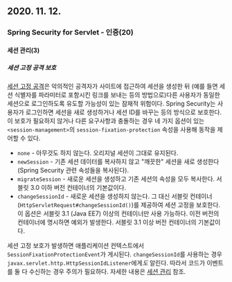 ## 2020. 11. 12.

### Spring Security for Servlet - 인증(20)

#### 세션 관리(3)

##### 세션 고정 공격 보호

[세션 고정 공격][session-fixation-attack-wikipedia]은 악의적인 공격자가 사이트에 접근하여 세션을 생성한 뒤 (예를 들면 세션 식별자를 파라미터로 포함시킨 링크를 보내는 등의 방법으로)다른 사용자가 동일한 세션으로 로그인하도록 유도할 가능성이 있는 잠재적 위험이다. Spring Security는 사용자가 로그인하면 세션을 새로 생성하거나 세션 ID를 바꾸는 등의 방식으로 보호한다. 이 보호가 필요하지 않거나 다른 요구사항과 충돌하는 경우 네 가지 옵션이 있는 `<session-management>`의 `session-fixation-protection` 속성을 사용해 동작을 제어할 수 있다.



- `none` - 아무것도 하지 않는다. 오리지널 세션이 그대로 유지된다.
- `newSession` - 기존 세션 데이터를 복사하지 않고 "깨끗한" 세션을 새로 생성한다(Spring Security 관련 속성들을 복사된다).
- `migrateSession` - 새로운 세션을 생성하고 기존 세션의 속성을 모두 복사한다. 서블릿 3.0 이하 버전 컨테이너의 기본값이다.
- `changeSessionId` - 새로운 세션을 생성하지 않는다. 그 대신 서블릿 컨테이너(`HttpServletRequest#changeSessionId()`)를 제공하여 세션 고정을 보호한다. 이 옵션은 서블릿 3.1 (Java EE7) 이상의 컨테이너만 사용 가능하다. 이전 버전의 컨테이너에 명시하면 예외가 발생한다. 서블릿 3.1 이상 버전 컨테이너의 기본값이다.

세션 고정 보호가 발생하면 애플리케이션 컨텍스트에서 `SessionFixationProtectionEvent`가 게시된다. `changeSessionId`를 사용하는 경우  `javax.servlet.http.HttpSessionIdListener`에게*도* 알린다. 따라서 코드가 이벤트를 둘 다 수신하는 경우 주의가 필요하다. 자세한 내용은 [세션 관리][session-management] 참조.



[session-fixation-attack-wikipedia]: https://en.wikipedia.org/wiki/Session_fixation
[session-management]: https://docs.spring.io/spring-security/site/docs/5.4.1/reference/html5/#session-mgmt